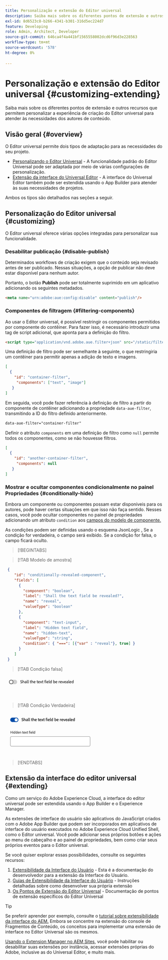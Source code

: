 ```yaml
---
title: Personalização e extensão do Editor universal
description: Saiba mais sobre os diferentes pontos de extensão e outros recursos que permitem personalizar a interface do usuário do Editor universal para atender às necessidades dos autores de conteúdo.
exl-id: 8d6523c8-b266-4341-b301-316d5ec224d7
feature: Developing
role: Admin, Architect, Developer
source-git-commit: 646ca4f4a441bf1565558002dcd6f96d3e228563
workflow-type: tm+mt
source-wordcount: '578'
ht-degree: 0%

---
```



# Personalização e extensão do Editor universal {#customizing-extending}

Saiba mais sobre os diferentes pontos de extensão e outros recursos que permitem personalizar a experiência de criação do Editor universal para atender às necessidades dos autores de conteúdo.

## Visão geral {#overview}

O Editor universal permite dois tipos de adaptação para as necessidades do seu projeto.

* [Personalizando o Editor Universal](#customizing) - A funcionalidade padrão do Editor Universal pode ser adaptada por meio de várias configurações de personalização.
* [Extensão da interface do Universal Editor](#extending) - A interface do Universal Editor também pode ser estendida usando o App Builder para atender às suas necessidades de projetos.

Ambos os tipos são detalhados nas seções a seguir.

## Personalização do Editor universal {#customizing}

O Editor universal oferece várias opções integradas para personalizar sua funcionalidade.

### Desabilitar publicação {#disable-publish}

Determinados workflows de criação exigem que o conteúdo seja revisado antes de ser publicado. Nessas situações, a opção de publicar não deve estar disponível para nenhum autor.

Portanto, o botão **Publish** pode ser totalmente suprimido em um aplicativo adicionando os seguintes metadados.

```html
<meta name="urn:adobe:aue:config:disable" content="publish"/>
```

### Componentes de filtragem {#filtering-components}

Ao usar o Editor universal, é possível restringir os componentes permitidos por componente do contêiner. Para fazer isso, é necessário introduzir uma tag de script adicional, que aponta para a definição do filtro.

```html
<script type="application/vnd.adobe.aue.filter+json" src="/static/filter-definition.json"></script>
```

Uma definição de filtro pode ser semelhante à seguinte, o que restringiria um contêiner para permitir apenas a adição de texto e imagens.

```json
[
  {
    "id": "container-filter",
     "components": ["text", "image"]
   }
]
```

Em seguida, você pode fazer referência à definição de filtro a partir do componente de contêiner adicionando a propriedade `data-aue-filter`, transmitindo a ID do filtro definido anteriormente.

```html
data-aue-filter="container-filter"
```

Definir o atributo `components` em uma definição de filtro como `null` permite todos os componentes, como se não houvesse filtros.

```json
[
  {
    "id": "another-container-filter",
     "components": null
   }
]
```

### Mostrar e ocultar componentes condicionalmente no painel Propriedades {#conditionally-hide}

Embora um componente ou componentes possam estar disponíveis para os autores, pode haver certas situações em que isso não faça sentido. Nesses casos, você pode ocultar componentes no painel de propriedades adicionando um atributo `condition` aos [ campos do modelo de componente.](/help/implementing/universal-editor/field-types.md#fields)

As condições podem ser definidas usando o esquema JsonLogic [.](https://jsonlogic.com/) Se a condição for verdadeira, o campo será exibido. Se a condição for falsa, o campo ficará oculto.

>[!BEGINTABS]

>[!TAB Modelo de amostra]

```json
 {
    "id": "conditionally-revealed-component",
    "fields": [
      {
        "component": "boolean",
        "label": "Shall the text field be revealed?",
        "name": "reveal",
        "valueType": "boolean"
      },
      {
        "component": "text-input",
        "label": "Hidden text field",
        "name": "hidden-text",
        "valueType": "string",
        "condition": { "===": [{"var" : "reveal"}, true] }
      }
    ]
 }
```

>[!TAB Condição falsa]

![Campo de texto oculto](assets/hidden.png)

>[!TAB Condição Verdadeira]

![Campo de texto mostrado](assets/shown.png)

>[!ENDTABS]

## Extensão da interface do editor universal {#extending}

Como um serviço do Adobe Experience Cloud, a interface do editor universal pode ser estendida usando o App Builder e o Experience Manager.

As extensões de interface do usuário são aplicativos do JavaScript criados com o Adobe App Builder que podem ser incorporados em aplicativos de interface do usuário executados no Adobe Experience Cloud Unified Shell, como o Editor universal. Você pode adicionar seus próprios botões e ações ao menu de cabeçalho e ao painel de propriedades, bem como criar seus próprios eventos para o Editor universal.

Se você quiser explorar essas possibilidades, consulte os seguintes recursos:

1. [Extensibilidade da Interface do Usuário](https://developer.adobe.com/uix/docs/) - Esta é a documentação do desenvolvedor para a extensão da Interface do Usuário.
1. [Guias de Extensibilidade da Interface do Usuário](https://developer.adobe.com/uix/docs/guides/) - Instruções detalhadas sobre como desenvolver sua própria extensão
1. [Os Pontos de Extensão do Editor Universal](https://developer.adobe.com/uix/docs/services/aem-universal-editor/) - Documentação de pontos de extensão específicos do Editor Universal

>[!TIP]
>
>Se preferir aprender por exemplo, consulte o [tutorial sobre extensibilidade da interface do AEM.](https://experienceleague.adobe.com/en/docs/experience-manager-learn/cloud-service/developing/extensibility/ui/overview) Embora se concentre na extensão do console de Fragmentos de Conteúdo, os conceitos para implementar uma extensão de interface no Editor Universal são os mesmos.

[Usando o Extension Manager no AEM Sites](https://developer.adobe.com/uix/docs/extension-manager/), você pode habilitar ou desabilitar suas extensões por instância, acessar extensões próprias do Adobe, inclusive as do Universal Editor, e muito mais.
